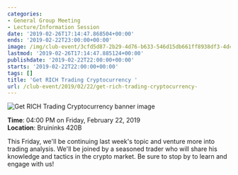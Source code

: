 ```yaml
---
categories:
- General Group Meeting
- Lecture/Information Session
date: '2019-02-26T17:14:47.868504+00:00'
ends: '2019-02-22T23:00:00+00:00'
image: /img/club-event/3cfd5d87-2b29-4d76-b633-546d15db661ff8938df3-4dc9-4418-b585-ccb37cc620df.png
lastmod: '2019-02-26T17:14:47.885124+00:00'
publishdate: '2019-02-22T22:00:00+00:00'
starts: '2019-02-22T22:00:00+00:00'
tags: []
title: 'Get RICH Trading Cryptocurrency '
url: /club-event/2019/02/22/get-rich-trading-cryptocurrency-
---
```


<img src="/img/club-event/3cfd5d87-2b29-4d76-b633-546d15db661ff8938df3-4dc9-4418-b585-ccb37cc620df.png" alt="Get RICH Trading Cryptocurrency  banner image" /><br>
    <p class="eventInfo">
        <strong>Time</strong>: 04:00 PM on Friday, February 22, 2019<br>
        <strong>Location</strong>: Bruininks 420B
    </p>
    <p>This Friday, we'll be continuing last week's topic and venture more into trading analysis. We'll be joined by a seasoned trader who will share his knowledge and tactics in the crypto market. Be sure to stop by to learn and engage with us!</p>